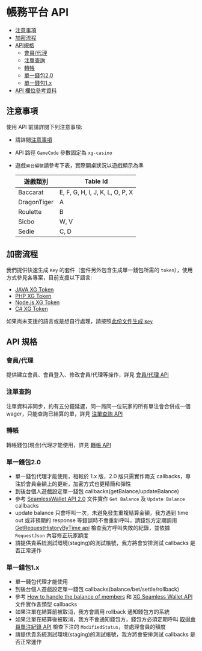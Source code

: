 # 帳務平台 API

- [注意事項](#注意事項)
- [加密流程](#加密流程)
- [API規格](#API規格) 
    - [會員/代理](#會員/代理)
    - [注單查詢](#注單查詢)
    - [轉帳](#轉帳)
    - [單一錢包2.0](#單一錢包2.0)
    - [單一錢包1.x](#單一錢包1.x)
- [API 欄位參考資料](../reference-cht.md)

## 注意事項

使用 API 前請詳閱下列注意事項:

- 請詳閱[注意事項](../notice-cht.md)
- API 路徑 `GameCode` 參數固定為 `xg-casino`
- 遊戲`桌台編號`請參考下表，實際開桌狀況以遊戲顯示為準

    | 遊戲類別 | Table Id  |
    | --- | --- |
    | Baccarat | E, F, G, H, I, J, K, L, O, P, X |
    | DragonTiger | A |  
    | Roulette | B |  
    | Sicbo | W, V |  
    | Sedie | C, D |

## 加密流程

我們提供快速生成 `Key` 的套件（套件另外包含生成單一錢包所需的 `token`），使用方式參見各專案，目前支援以下語言:

- [JAVA XG Token](https://gitlab.kaixi.cc/api-libaray/java-xg-token)
- [PHP XG Token](https://gitlab.kaixi.cc/api-libaray/php-xg-token)
- [Node.js XG Token](https://gitlab.kaixi.cc/api-libaray/js-xg-token)
- [C# XG Token](https://gitlab.kaixi.cc/api-libaray/csharp-xg-token)

如果尚未支援的語言或是想自行處理，請按照[此份文件生成 `Key`](../encryption-cht.md)

## API 規格 

### 會員/代理

提供建立會員、會員登入、修改會員/代理等操作，詳見 [會員/代理 API](https://staging-agent.jetcafe.life/swagger/public/index.html#/%E6%9C%83%E5%93%A1%2F%E4%BB%A3%E7%90%86)

### 注單查詢

注單資料非同步，約有五分鐘延遲，同一局同一位玩家的所有單注會合併成一個 wager，只能查詢已結算的單，詳見 [注單查詢 API](https://staging-agent.jetcafe.life/swagger/public/index.html#/%E6%B3%A8%E5%96%AE%E6%9F%A5%E8%A9%A2)

### 轉帳

轉帳錢包(現金)代理才能使用，詳見 [轉帳 API](https://staging-agent.jetcafe.life/swagger/public/index.html#/%E8%BD%89%E5%B8%B3)

### 單一錢包2.0

- 單一錢包代理才能使用，相較於 1.x 版，2.0 版只需實作兩支 callbacks，專注於會員金額上的更新，加密方式也更精簡和彈性
- 到後台個人遊戲設定單一錢包 callbacks(getBalance/updateBalance)
- 參考 [SeamlessWallet API 2.0](../../SeamlessWalletAPI2.0/SeamlessWalletAPI-2.0.md) 文件實作 `Get Balance` 及 `Update Balance` callbacks
- update balance 只會呼叫一次，未避免發生重複結算金額，我方遇到 time out 或非預期的 response 等錯誤時不會重新呼叫，請錢包方定期調用 [GetRequestHistoryByTime api](https://staging-agent.jetcafe.life/swagger/public/index.html#/%E5%96%AE%E4%B8%80%E9%8C%A2%E5%8C%852.0/post_api_keno_api__GameCode__GetRequestHistoryByTime) 檢查我方呼叫失敗的紀錄，並依據 `RequestJson` 內容修正玩家額度
- 請提供貴系統測試環境(staging)的測試帳號，我方將會安排測試 callbacks 是否正常運作

### 單一錢包1.x

- 單一錢包代理才能使用
- 到後台個人遊戲設定單一錢包 callbacks(balance/bet/settle/rollback)
- 參考 [How to handle the balance of members](../../SeamlessWalletAPI1.x/handle-balance.md) 和 [XG Seamless Wallet API](https://app.swaggerhub.com/apis/x-gaming-bet/xg-seamless_wallet_api/1.1) 文件實作各類型 callbacks
- 如果注單在結算前被取消，我方會調用 rollback 通知錢包方的系統
- 如果注單在結算後被取消，我方不會通知錢包方，錢包方必須定期呼叫 [取得會員單注紀錄 API](https://staging-agent.jetcafe.life/swagger/public/index.html#/%E5%96%AE%E4%B8%80%E9%8C%A2%E5%8C%851.x/post_api_keno_api__GameCode__GetReplenishmentByTime) 檢查下注的 `ModifiedStatus`，並處理會員的額度
- 請提供貴系統測試環境(staging)的測試帳號，我方將會安排測試 callbacks 是否正常運作